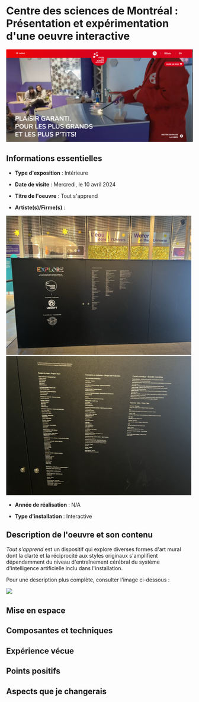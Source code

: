 # Centre des sciences de Montréal : Présentation et expérimentation d'une oeuvre interactive

 <img src="medias/affiche_exposition.png" width="1000"/>

## Informations essentielles

- **Type d'exposition** : Intérieure
  
- **Date de visite** : Mercredi, le 10 avril 2024
  
- **Titre de l'oeuvre** : Tout s'apprend
        
- **Artiste(s)/Firme(s)** :
  
 <img src="medias/panneau_credit.png" width="500"/>
 <img src="medias/equipes_des_projets.png" width="500"/>
 
- **Année de réalisation** : N/A
  
- **Type d'installation** : Interactive


## Description de l'oeuvre et son contenu

*Tout s'apprend* est un dispositif qui explore diverses formes d'art mural dont la clarté et la réciprocité aux styles originaux s'amplifient dépendamment du niveau d'entraînement cérébral du système d'intelligence artificielle inclu dans l'installation.

Pour une description plus complète, consulter l'image ci-dessous :

 <img src="medias/description_tout_sapprend_jpg" width="500"/>

## Mise en espace


## Composantes et techniques


## Expérience vécue


## Points positifs



## Aspects que je changerais





